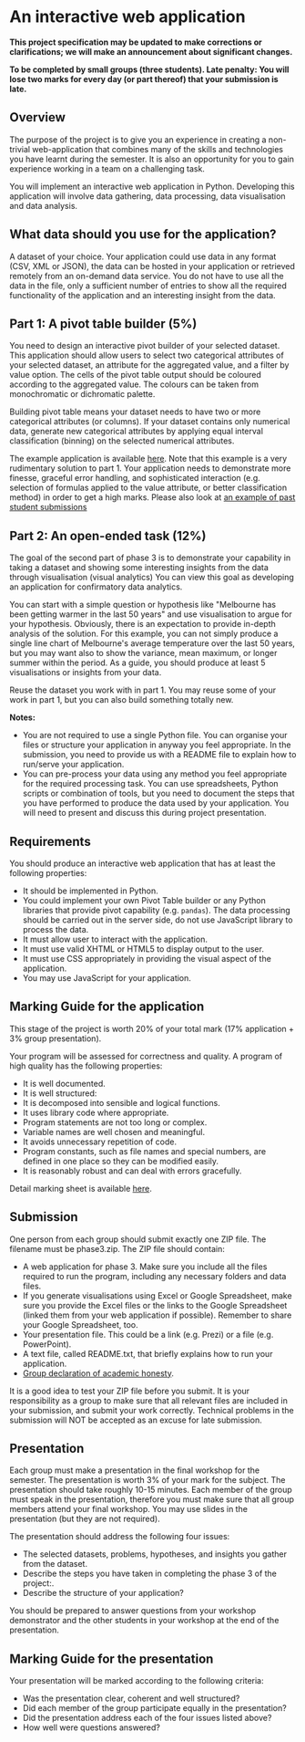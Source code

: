 An interactive web application
===============================

**This project specification may be updated to make corrections or clarifications; we will make an announcement about significant changes.**

**To be completed by small groups (three students). Late penalty: You will lose two marks for every day (or part thereof) that your submission is late.**

Overview
--------

The purpose of the project is to give you an experience in creating a non-trivial web-application that combines many of the skills and technologies you have learnt during the semester. It is also an opportunity for you to gain experience working in a team on a challenging task.

You will implement an interactive web application in Python. Developing this application will involve data gathering, data processing, data visualisation and data analysis.

What data should you use for the application?
-----------------------------------

A dataset of your choice. Your application could use data in any format (CSV, XML or JSON), the data can be hosted in your application or retrieved remotely from an on-demand data service. You do not have to use all the data in the file, only a sufficient number of entries to show all the required functionality of the application and an interesting insight from the data.

Part 1: A pivot table builder (5%)
-----------------------------------

You need to design an interactive pivot builder of your selected dataset. This application should allow users to select two categorical attributes of your selected dataset, an attribute for the aggregated value, and a filter by value option. The cells of the pivot table output should be coloured according to the aggregated value. The colours can be taken from monochromatic or dichromatic palette.

Building pivot table means your dataset needs to have two or more categorical attributes (or columns). If your dataset contains only numerical data, generate new categorical attributes by applying equal interval classification (binning) on the selected numerical attributes.

The example application is available [here](http://students.informatics.unimelb.edu.au/~ivow/foi/mywork/solution/phase3/form.py). Note that this example is a very rudimentary solution to part 1. Your application needs to demonstrate more finesse, graceful error handling, and sophisticated interaction (e.g. selection of formulas applied to the value attribute, or better classification method) in order to get a high marks. Please also look at [an example of past student submissions](http://students.informatics.unimelb.edu.au/~ivow/stuff/pub/sample-projects/cgi.py)

Part 2: An open-ended task (12%)
-----------------------------------

The goal of the second part of phase 3 is to demonstrate your capability in taking a dataset and showing some interesting insights from the data through visualisation (visual analytics) You can view this goal as developing an application for confirmatory data analytics.

You can start with a simple question or hypothesis like "Melbourne has been getting warmer in the last 50 years" and use visualisation to argue for your hypothesis. Obviously, there is an expectation to provide in-depth analysis of the solution. For this example, you can not simply produce a single line chart of Melbourne's average temperature over the last 50 years, but you may want also to show the variance, mean maximum, or longer summer within the period. As a guide, you should produce at least 5 visualisations or insights from your data.

Reuse the dataset you work with in part 1. You may reuse some of your work in part 1, but you can also build something totally new.

**Notes:**

- You are not required to use a single Python file. You can organise your files or structure your application in anyway you feel appropriate. In the submission, you need to provide us with a README file to explain how to run/serve your application.
- You can pre-process your data using any method you feel appropriate for the
required processing task. You can use spreadsheets, Python scripts or combination of tools, but you need to document the steps that you have performed to produce the data used by your application. You will need to present and discuss this during project presentation.

Requirements
-----------

You should produce an interactive web application that has at least the following properties:

- It should be implemented in Python.
- You could implement your own Pivot Table builder or any Python libraries that provide pivot capability (e.g. `pandas`). The data processing should be carried out in the server side, do not use JavaScript library to process the data.
- It must allow user to interact with the application.
- It must use valid XHTML or HTML5 to display output to the user.
- It must use CSS appropriately in providing the visual aspect of the application.
- You may use JavaScript for your application.

Marking Guide for the application
---------------------------------

This stage of the project is worth 20% of your total mark (17% application + 3% group presentation).

Your program will be assessed for correctness and quality. A program of high quality has the following properties:

- It is well documented.
- It is well structured:
- It is decomposed into sensible and logical functions.
- It uses library code where appropriate.
- Program statements are not too long or complex.
- Variable names are well chosen and meaningful.
- It avoids unnecessary repetition of code.
- Program constants, such as file names and special numbers, are defined in one place so they can be modified easily.
- It is reasonably robust and can deal with errors gracefully.

Detail marking sheet is available [here](assets/phase_3_marking_sheet.doc).

Submission
----------

One person from each group should submit exactly one ZIP file. The filename must be phase3.zip. The ZIP file should contain:

- A web application for phase 3. Make sure you include all the files required to run the program, including any necessary folders and data files.
- If you generate visualisations using Excel or Google Spreadsheet, make sure you provide the Excel files or the links to the Google Spreadsheet (linked them from your web application if possible). Remember to share your Google Spreadsheet, too.
- Your presentation file. This could be a link (e.g. Prezi) or a file (e.g. PowerPoint).
- A text file, called README.txt, that briefly explains how to run your
application.
- [Group declaration of academic honesty](assets/declaration-of-academic-honesty.pdf).


It is a good idea to test your ZIP file before you submit. It is your responsibility as a group to make sure that all relevant files are included in your submission, and submit your work correctly. Technical problems in the submission will NOT be accepted as an excuse for late submission.

Presentation
------------

Each group must make a presentation in the final workshop for the semester. The presentation is worth 3% of your mark for the subject. The presentation should take roughly 10-15 minutes. Each member of the group must speak in the presentation, therefore you must make sure that all group members attend your final workshop. You may use slides in the presentation (but they are not required).

The presentation should address the following four issues:

- The selected datasets, problems, hypotheses, and insights you gather from the dataset.
- Describe the steps you have taken in completing the phase 3 of the project:.
- Describe the structure of your application?

You should be prepared to answer questions from your workshop demonstrator and the other students in your workshop at the end of the presentation.

Marking Guide for the presentation
---------------------------------

Your presentation will be marked according to the following criteria:

- Was the presentation clear, coherent and well structured?
- Did each member of the group participate equally in the presentation?
- Did the presentation address each of the four issues listed above?
- How well were questions answered?